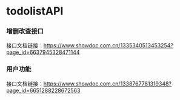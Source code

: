 # todolistAPI
### 增删改查接口
接口文档链接：https://www.showdoc.com.cn/1335340513453254?page_id=6637945328471144
### 用户功能
接口文档链接：https://www.showdoc.com.cn/1338767781319348?page_id=6651288228672563
